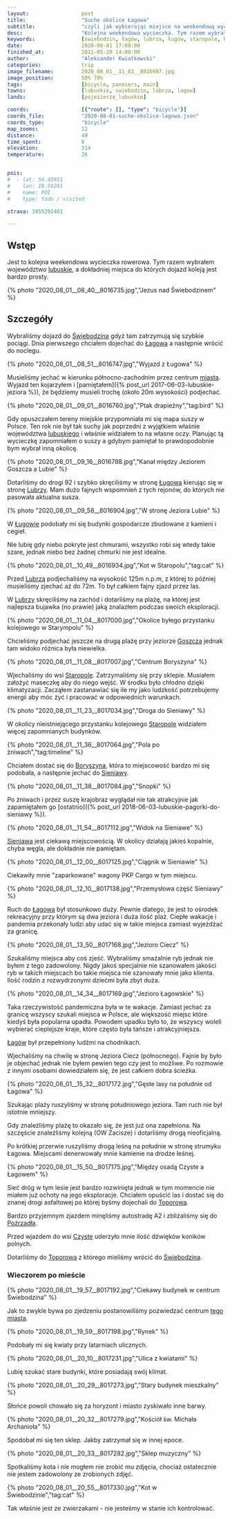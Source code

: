 ```yaml
---
layout:                 post
title:                  "Suche okolice Łagowa"
subtitle:               "czyli jak wybierając miejsce na weekendową wycieczkę zapomniałem o suszy"
desc:                   "Kolejna weekendowa wycieczka. Tym razem wybrałem miejsce które lubię i gdzie łatwo dojechać pociągiem. Niestety zapomniałem o tym, że w tym roku susza w Polsce jest głównie w województwie lubuskim."
keywords:               [świebodzin, łagów, lubrza, ługów, staropole, boryszyn, sieniawa, susza, poźrzadło, toporów]
date:                   2020-08-01 17:00:00
finished_at:            2021-05-20 14:00:00
author:                 "Aleksander Kwiatkowski"
categories:             trip
image_filename:         2020_08_01__11_03__8016997.jpg
image_position:         50% 70%
tags:                   [bicycle, panniers, main]
towns:                  [lubuskie, swiebodzin, lubrza, lagow]
lands:                  [pojezierze_lubuskie]

coords:                 [{"route": [], "type": "bicycle"}]
coords_file:            "2020-08-01-suche-okolice-lagowa.json"
coords_type:            "bicycle"
map_zooms:              12
distance:               49
time_spent:             8
elevation:              314
temperature:            26


pois:
#  - lat: 54.45911
#    lon: 18.56281
#    name: POI
#    type: todo / visited

strava: 3855292401

---
```


[wiki-lubuskie]: https://pl.wikipedia.org/wiki/Wojew%C3%B3dztwo_lubuskie
[wiki-swiebodzin]: https://pl.wikipedia.org/wiki/%C5%9Awiebodzin
[wiki-lagow]: https://pl.wikipedia.org/wiki/%C5%81ag%C3%B3w_(powiat_%C5%9Bwiebodzi%C5%84ski)
[wiki-lugow]: https://pl.wikipedia.org/wiki/%C5%81ug%C3%B3w_(wojew%C3%B3dztwo_lubuskie)
[wiki-lubrza]: https://pl.wikipedia.org/wiki/Lubrza_(wojew%C3%B3dztwo_lubuskie)
[wiki-goszcza-jezioro]: https://pl.wikipedia.org/wiki/Goszcza_(jezioro)
[wiki-staropole]: https://pl.wikipedia.org/wiki/Staropole_(wojew%C3%B3dztwo_lubuskie)
[wiki-staropole-stacja]: https://pl.wikipedia.org/wiki/Staropole_(przystanek_kolejowy)
[wiki-boryszyn]: https://pl.wikipedia.org/wiki/Boryszyn
[wiki-sieniawa]: https://pl.wikipedia.org/wiki/Sieniawa_(wojew%C3%B3dztwo_lubuskie)
[wiki-toporow]: https://pl.wikipedia.org/wiki/Topor%C3%B3w_(wojew%C3%B3dztwo_lubuskie)
[wiki-pozrzadlo]: https://pl.wikipedia.org/wiki/Po%C5%BArzad%C5%82o_(wojew%C3%B3dztwo_lubuskie)
[wiki-czyste]: https://pl.wikipedia.org/wiki/Czyste_(Po%C5%BArzad%C5%82o)


## Wstęp

Jest to kolejna weekendowa wycieczka rowerowa. Tym razem wybrałem
województwo [lubuskie][wiki-lubuskie], a dokładniej miejsca do których dojazd
koleją jest bardzo prosty.

{% photo "2020_08_01__08_40__8016735.jpg","Jezus nad Świebodzinem" %}

## Szczegóły

Wybraliśmy dojazd do [Świebodzina][wiki-swiebodzin] gdyż tam
zatrzymują się szybkie pociągi. Dnia pierwszego chciałem dojechać do [Łagowa][wiki-lagow]
a następnie wrócić do noclegu.

{% photo "2020_08_01__08_51__8016747.jpg","Wyjazd z Ługowa" %}

Musieliśmy jechać w kierunku północno-zachodnim przez centrum
[miasta][wiki-swiebodzin]. Wyjazd ten kojarzyłem i
[pamiętałem]({% post_url 2017-06-03-lubuskie-jeziora %}),
że będziemy musieli trochę (około 20m wysokości) podjechać.

{% photo "2020_08_01__09_01__8016760.jpg","Ptak drapieżny","tag:bird" %}

Gdy opuszczałem tereny miejskie przypomniała mi się mapa suszy w Polsce.
Ten rok nie był tak suchy jak poprzedni z wyjątkiem właśnie województwa
[lubuskiego][wiki-lubuskie] i właśnie widziałem to na własne oczy.
Planując tą wycieczkę zapomniałem o suszy a gdybym pamiętał to prawdopodobnie
bym wybrał inną okolicę.

{% photo "2020_08_01__09_16__8016788.jpg","Kanał między Jeziorem Goszcza a Lubie" %}

Dotarliśmy do drogi 92 i szybko skręciliśmy w stronę
[Ługowa][wiki-lugow] kierując się w stronę [Lubrzy][wiki-lubrza]. Mam dużo
fajnych wspomnień z tych rejonów, do których nie pasowała aktualna susza.

{% photo "2020_08_01__09_58__8016904.jpg","W stronę Jeziora Lubie" %}

W [Ługowie][wiki-lugow] podobały mi się budynki gospodarcze zbudowane z kamieni
i cegieł.

Nie lubię gdy niebo pokryte jest chmurami, wszystko robi się wtedy takie szare, jednak
niebo bez żadnej chmurki nie jest idealne.

{% photo "2020_08_01__10_49__8016934.jpg","Kot w Staropolu","tag:cat" %}

Przed [Lubrzą][wiki-lubrza] podjechaliśmy na wysokość 125m n.p.m, z której
to później musieliśmy zjechać aż do 72m. To był całkiem fajny zjazd przez las.

W [Lubrzy][wiki-lubrza] skręciliśmy na zachód i
dotarliśmy na plażę, na której jest najlepsza bujawka (no prawie) jaką
znalazłem podczas swoich eksploracji.

{% photo "2020_08_01__11_04__8017000.jpg","Okolice byłego przystanku kolejowego w Starympolu" %}

Chcieliśmy podjechać jeszcze na drugą plażę przy jeziorze [Goszcza][wiki-goszcza-jezioro]
jednak tam widoko różnica była niewielka.

{% photo "2020_08_01__11_08__8017007.jpg","Centrum Boryszyna" %}

Wjechaliśmy do wsi [Staropole][wiki-staropole].
Zatrzymaliśmy się przy sklepie. Musiałem założyć maseczkę aby do niego
wejść. W środku było chłodno dzięki klimatyzacji. Zacząłem zastanawiać się
ile my jako ludzkość potrzebujemy energii aby móc żyć i pracować w odpowiednich
warunkach.

{% photo "2020_08_01__11_23__8017034.jpg","Droga do Sieniawy" %}

W okolicy nieistniejącego przystanku kolejowego [Staropole][wiki-staropole-stacja]
widziałem więcej zapomnianych budynków.

{% photo "2020_08_01__11_36__8017064.jpg","Pola po żniwach","tag:timeline" %}

Chciałem dostać się do [Boryszyna][wiki-boryszyn], która to miejscowość bardzo mi się podobała,
a następnie jechać do [Sieniawy][wiki-sieniawa].

{% photo "2020_08_01__11_38__8017084.jpg","Snopki" %}

Po żniwach i przez suszę krajobraz wyglądał nie tak atrakcyjnie jak zapamiętałem
go [ostatnio]({% post_url 2018-06-03-lubuskie-pagorki-do-sieniawy %}).

{% photo "2020_08_01__11_54__8017112.jpg","Widok na Sieniawe" %}

[Sieniawa][wiki-sieniawa] jest ciekawą
miejscowością. W okolicy działają jakieś kopalnie, chyba węgla,
ale dokładnie nie pamiętam.

{% photo "2020_08_01__12_00__8017125.jpg","Ciągnik w Sieniawie" %}

Ciekawiły mnie "zaparkowane" wagony PKP Cargo w tym miejscu.

{% photo "2020_08_01__12_10__8017138.jpg","Przemysłowa część Sieniawy" %}

Ruch do [Łagowa][wiki-lagow] był stosunkowo duży. Pewnie dlatego, że jest to
ośrodek rekreacyjny przy którym są dwa jeziora i duża ilość plaż. Ciepłe
wakacje i pandemia przekonały ludzi aby udać się w takie miejsca
zamiast wyjeżdżać za granicę.

{% photo "2020_08_01__13_50__8017168.jpg","Jezioro Ciecz" %}

Szukaliśmy miejsca aby coś zjeść. Wybraliśmy smażalnie ryb jednak nie byłem z tego
zadowolony. Nigdy jakoś specjalnie nie szanowałem jakości ryb w takich miejscach
bo takie miejsca nie szanowały mnie jako klienta. Ilość rodzin z rozwydrzonymi dziećmi
była zbyt duża.

{% photo "2020_08_01__14_34__8017169.jpg","Jezioro Łagowskie" %}

Taka rzeczywistość pandemiczna była w te wakacje. Zamiast jechać za granicę
wszyscy szukali miejsca w Polsce, ale większość miejsc które kiedyś była popularna upadła.
Powodem upadku było to, że wszyscy woleli wybierać cieplejsze kraje,
które często była tańsze i atrakcyjniejsza.

[Łagów][wiki-lagow] był przepełniony ludźmi na chodnikach.

Wjechaliśmy na chwilę w stronę Jeziora Ciecz (północnego). Fajnie by było je objechać
jednak nie byłem pewien tego czy jest to możliwe. Po rozmowie z innymi osobami
dowiedziałem się, że jest całkiem dobra ścieżka.

{% photo "2020_08_01__15_32__8017172.jpg","Gęste lasy na południe od Łagowa" %}

Szukając plaży ruszyliśmy w stronę południowego jeziora. Tam ruch nie był
istotnie mniejszy.

Gdy znaleźliśmy plażę to okazało się, że jest już ona zapełniona. Na szczęście znaleźliśmy
kolejną (OW Zacisze) i dotarliśmy drogą nieoficjalną.

Po krótkiej przerwie ruszyliśmy drogą leśną na południe w stronę
strumyku Łagowa. Miejscami denerwowały mnie kamienie na drodze leśnej.

{% photo "2020_08_01__15_50__8017175.jpg","Między osadą Czyste a Łagowem" %}

Sieć dróg w tym lesie jest bardzo rozwinięta jednak w tym momencie nie miałem
już ochoty na jego eksploracje. Chciałem opuścić las i dostać się do znanej
drogi asfaltowej po której byśmy dojechali do [Toporowa][wiki-toporow].

Bardzo przyjemnym zjazdem minęliśmy autostradę A2 i zbliżaliśmy się do
[Poźrzadła][wiki-pozrzadlo].

Przed wjazdem do wsi [Czyste][wiki-czyste] uderzyło mnie ilość dźwięków
koników polnych.

Dotarliśmy do [Toporowa][wiki-toporow] z którego mieliśmy wrócić do
[Świebodzina][wiki-swiebodzin].

### Wieczorem po mieście

{% photo "2020_08_01__19_57__8017192.jpg","Ciekawy budynek w centrum Świebodzina" %}

Jak to zwykle bywa po zjedzeniu postanowiliśmy pozwiedzać centrum
[tego miasta][wiki-swiebodzin].

{% photo "2020_08_01__19_59__8017198.jpg","Rynek" %}

Podobały mi się kwiaty przy latarniach ulicznych.

{% photo "2020_08_01__20_10__8017231.jpg","Ulica z kwiatami" %}

Lubię szukać stare budynki, które posiadają swój klimat.

{% photo "2020_08_01__20_29__8017273.jpg","Stary budynek mieszkalny" %}

Słońce powoli chowało się za horyzont i miasto zyskiwało inne barwy.

{% photo "2020_08_01__20_32__8017279.jpg","Kościół św. Michała Archanioła" %}

Spodobał mi się ten sklep. Jakby zatrzymał się w innej epoce.

{% photo "2020_08_01__20_33__8017282.jpg","Sklep muzyczny" %}

Spotkaliśmy kota i nie mogłem nie zrobić mu zdjęcia, chociaż ostatecznie nie
jestem zadowolony ze zrobionych zdjęć.

{% photo "2020_08_01__20_55__8017330.jpg","Kot w Świebodzinie","tag:cat" %}

Tak właśnie jest ze zwierzakami - nie jesteśmy w stanie ich kontrolować.
